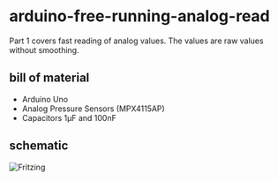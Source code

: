 # arduino-free-running-analog-read
Part 1 covers fast reading of analog values. The values are raw values without smoothing.

## bill of material
* Arduino Uno
* Analog Pressure Sensors (MPX4115AP)
* Capacitors 1µF and 100nF

## schematic
![Fritzing](https://github.com/yz88/arduino-digital-carb-sync/blob/master/part1/arduino-carb-sync-part1-001.PNG)
